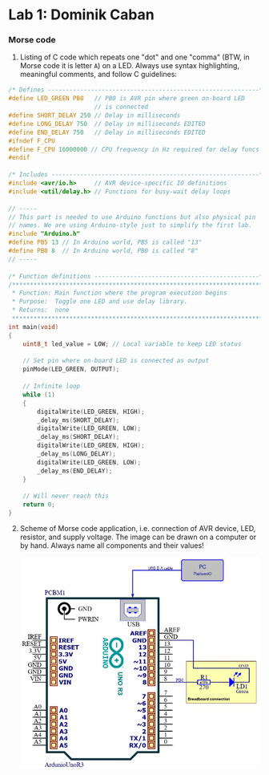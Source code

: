# Lab 1: Dominik Caban 

### Morse code

1. Listing of C code which repeats one "dot" and one "comma" (BTW, in Morse code it is letter `A`) on a LED. Always use syntax highlighting, meaningful comments, and follow C guidelines:

```c
/* Defines -----------------------------------------------------------*/
#define LED_GREEN PB0   // PB0 is AVR pin where green on-board LED
                        // is connected
#define SHORT_DELAY 250 // Delay in milliseconds
#define LONG_DELAY 750  // Delay in milliseconds EDITED
#define END_DELAY 750   // Delay in milliseconds EDITED
#ifndef F_CPU
#define F_CPU 16000000 // CPU frequency in Hz required for delay funcs
#endif

/* Includes ----------------------------------------------------------*/
#include <avr/io.h>     // AVR device-specific IO definitions
#include <util/delay.h> // Functions for busy-wait delay loops

// -----
// This part is needed to use Arduino functions but also physical pin
// names. We are using Arduino-style just to simplify the first lab.
#include "Arduino.h"
#define PB5 13 // In Arduino world, PB5 is called "13"
#define PB0 8  // In Arduino world, PB0 is called "8"
// -----

/* Function definitions ----------------------------------------------*/
/**********************************************************************
 * Function: Main function where the program execution begins
 * Purpose:  Toggle one LED and use delay library.
 * Returns:  none
 **********************************************************************/
int main(void)
{
    uint8_t led_value = LOW; // Local variable to keep LED status

    // Set pin where on-board LED is connected as output
    pinMode(LED_GREEN, OUTPUT);

    // Infinite loop
    while (1)
    {
        digitalWrite(LED_GREEN, HIGH);
        _delay_ms(SHORT_DELAY);
        digitalWrite(LED_GREEN, LOW);
        _delay_ms(SHORT_DELAY);
        digitalWrite(LED_GREEN, HIGH);
        _delay_ms(LONG_DELAY);
        digitalWrite(LED_GREEN, LOW);
        _delay_ms(END_DELAY);
    }

    // Will never reach this
    return 0;
}
```

2. Scheme of Morse code application, i.e. connection of AVR device, LED, resistor, and supply voltage. The image can be drawn on a computer or by hand. Always name all components and their values!

   ![your figure](images/LAB01.JPG)